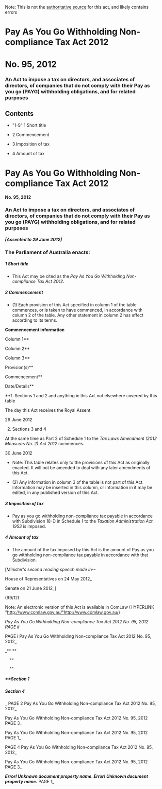 Note: This is not the [authoritative source](https://www.comlaw.gov.au/Details/C2012A00095) for this act, and likely contains errors

# Pay As You Go Withholding Non-compliance Tax Act 2012

# No. 95, 2012

### An Act to impose a tax on directors, and associates of directors, of companies that do not comply with their Pay as you go (PAYG) withholding obligations, and for related purposes

## 
## Contents


   *   "1-9" 1	Short title	 

   * 2	Commencement	 

   * 3	Imposition of tax	 

   * 4	Amount of tax	 

# Pay As You Go Withholding Non-compliance Tax Act 2012

#### No. 95, 2012

### An Act to impose a tax on directors, and associates of directors, of companies that do not comply with their Pay as you go (PAYG) withholding obligations, and for related purposes

##### [Assented to 29 June 2012]

### The Parliament of Australia enacts: 

##### 1  Short title

  * This Act may be cited as the _Pay As You Go Withholding Non-compliance Tax Act 2012_.

##### 2  Commencement

  * (1) Each provision of this Act specified in column 1 of the table commences, or is taken to have commenced, in accordance with column 2 of the table. Any other statement in column 2 has effect according to its terms.

**Commencement information**

Column 1**

Column 2**

Column 3**

Provision(s)**

Commencement**

Date/Details**

**1.  Sections 1 and 2 and anything in this Act not elsewhere covered by this table

The day this Act receives the Royal Assent.

29 June 2012

2.  Sections 3 and 4

At the same time as Part 2 of Schedule 1 to the _Tax Laws Amendment (2012 Measures No. 2) Act 2012_ commences.

30 June 2012

   *  	Note: This table relates only to the provisions of this Act as originally enacted. It will not be amended to deal with any later amendments of this Act.

  * (2) Any information in column 3 of the table is not part of this Act. Information may be inserted in this column, or information in it may be edited, in any published version of this Act.

##### 3  Imposition of tax

  * Pay as you go withholding non-compliance tax payable in accordance with Subdivision 18-D in Schedule 1 to the _Taxation Administration Act 1953_ is imposed.

##### 4  Amount of tax

  * The amount of the tax imposed by this Act is the amount of Pay as you go withholding non-compliance tax payable in accordance with that Subdivision.

[_Minister's second reading speech made in--_

House of Representatives on 24 May 2012_

Senate on 21 June 2012_]

(99/12)

 Note: An electronic version of this Act is available in ComLaw (HYPERLINK "http://www.comlaw.gov.au/"http://www.comlaw.gov.au/)

_Pay As You Go Withholding Non-compliance Tax Act 2012       No. 95, 2012        PAGE ii_

 PAGE i       Pay As You Go Withholding Non-compliance Tax Act 2012       No. 95, 2012_

_**      **

      **

      **

##### **Section   1

      

      

      

##### Section   4

_ PAGE 2            Pay As You Go Withholding Non-compliance Tax Act 2012       No. 95, 2012_

Pay As You Go Withholding Non-compliance Tax Act 2012       No. 95, 2012             PAGE 3_

Pay As You Go Withholding Non-compliance Tax Act 2012       No. 95, 2012        PAGE 1_

 PAGE 4            Pay As You Go Withholding Non-compliance Tax Act 2012       No. 95, 2012_

Pay As You Go Withholding Non-compliance Tax Act 2012       No. 95, 2012             PAGE 3_

  _**_Error! Unknown document property name.         Error! Unknown document property name._**_        PAGE 1_

